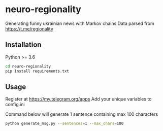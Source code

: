 # neuro-regionality

Generating funny ukrainian news with Markov chains
Data parsed from https://t.me/regionality

## Installation

Python >= 3.6

```sh
cd neuro-regionality
pip install requirements.txt
```
## Usage
Register at https://my.telegram.org/apps
Add your unique variables to config.ini

Command below will generate 1 sentence containing max 100 characters
```sh
python generate_msg.py --sentences=1 --max_chars=100
```
